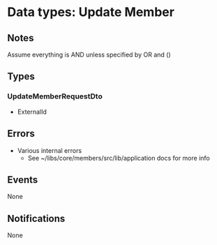 # Data types: Update Member

## Notes

Assume everything is AND unless specified by OR and ()

## Types

### UpdateMemberRequestDto

- ExternalId

## Errors

- Various internal errors
  - See ~/libs/core/members/src/lib/application docs for more info

## Events

None

## Notifications

None

